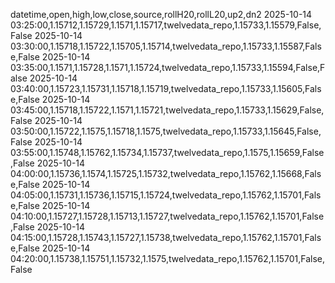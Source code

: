 datetime,open,high,low,close,source,rollH20,rollL20,up2,dn2
2025-10-14 03:25:00,1.15712,1.15729,1.1571,1.15717,twelvedata_repo,1.15733,1.15579,False,False
2025-10-14 03:30:00,1.15718,1.15722,1.15705,1.15714,twelvedata_repo,1.15733,1.15587,False,False
2025-10-14 03:35:00,1.1571,1.15728,1.1571,1.15724,twelvedata_repo,1.15733,1.15594,False,False
2025-10-14 03:40:00,1.15723,1.15731,1.15718,1.15719,twelvedata_repo,1.15733,1.15605,False,False
2025-10-14 03:45:00,1.15718,1.15722,1.1571,1.15721,twelvedata_repo,1.15733,1.15629,False,False
2025-10-14 03:50:00,1.15722,1.1575,1.15718,1.1575,twelvedata_repo,1.15733,1.15645,False,False
2025-10-14 03:55:00,1.15748,1.15762,1.15734,1.15737,twelvedata_repo,1.1575,1.15659,False,False
2025-10-14 04:00:00,1.15736,1.1574,1.15725,1.15732,twelvedata_repo,1.15762,1.15668,False,False
2025-10-14 04:05:00,1.15731,1.15736,1.15715,1.15724,twelvedata_repo,1.15762,1.15701,False,False
2025-10-14 04:10:00,1.15727,1.15728,1.15713,1.15727,twelvedata_repo,1.15762,1.15701,False,False
2025-10-14 04:15:00,1.15728,1.15743,1.15727,1.15738,twelvedata_repo,1.15762,1.15701,False,False
2025-10-14 04:20:00,1.15738,1.15751,1.15732,1.1575,twelvedata_repo,1.15762,1.15701,False,False

